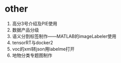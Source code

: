 # other
1. 高分3号介绍及PIE使用
2. 数据产品分级
3. 语义分割标签制作——MATLAB的imageLabeler使用
4. tensorRT与docker2
5. voc的xml转json用labelme打开
6. 地物分类专题图制作